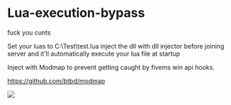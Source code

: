 # Lua-execution-bypass
fuck you cunts



Set your luas to C:\Test\test.lua inject the dll with dll injector before joining server and it'll automatically execute your lua file at startup

Inject with Modmap to prevent getting caught by fivems win api hooks.

https://github.com/btbd/modmap

![](https://i.imgur.com/0a73xRP.png)
